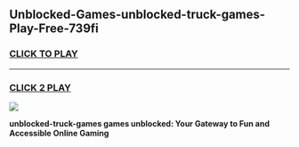 
## Unblocked-Games-unblocked-truck-games-Play-Free-739fi
<h3>
<a href="https://premium76.site?title=unblocked-truck-games&ref=23A">CLICK TO PLAY</a></h3>
<hr>

<h3>
<a href="https://premium76.site?title=unblocked-truck-games&ref=23A">CLICK 2 PLAY</a>
  
</h3>

<a href="https://premium76.site?title=unblocked-truck-games&ref=23A"><img src="https://clearcache.store/games.png"></a>


**unblocked-truck-games games unblocked: Your Gateway to Fun and Accessible Online Gaming**
